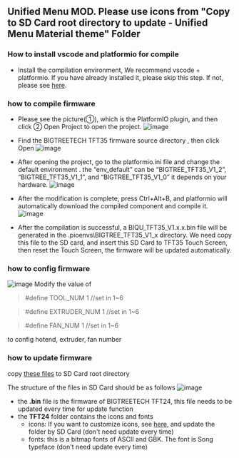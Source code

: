 ## Unified Menu MOD. Please use icons from "Copy to SD Card root directory to update - Unified Menu Material theme" Folder

### How to install vscode and platformio for compile
- Install the compilation environment, We recommend vscode + platformio. If you have already installed it, please skip this step.  If not, please see [here](https://github.com/bigtreetech/Document/blob/master/How%20to%20install%20VScode+Platformio.md).
### how to compile firmware

- Please see the picture(①), which is the PlatformIO plugin, and then click ② Open Project to open the project.
![image](https://user-images.githubusercontent.com/25599056/56637513-6b258e00-669e-11e9-9fad-d0571e57499e.png)
 
- Find the BIGTREETECH TFT35 firmware source directory , then click Open
![image](https://user-images.githubusercontent.com/25599056/56637532-77115000-669e-11e9-809b-f6bc25412f75.png)

- After opening the project, go to the platformio.ini file and change the default environment .
the “env_default” can be “BIGTREE_TFT35_V1_2”, “BIGTREE_TFT35_V1_1”, and “BIGTREE_TFT35_V1_0”
it depends on your hardware.
![image](https://user-images.githubusercontent.com/25599056/56637542-7d073100-669e-11e9-9e9e-1efa6b73be5d.png)

- After the modification is complete, press Ctrl+Alt+B, and platformio will automatically download the compiled component and compile it.
![image](https://user-images.githubusercontent.com/25599056/56637550-809ab800-669e-11e9-99d3-6b502e294688.png)
 
- After the compilation is successful, a BIQU_TFT35_V1.x.x.bin file will be generated in the .pioenvs\BIGTREE_TFT35_V1_x directory. We need copy this file to the SD card, and insert this SD Card to TFT35 Touch Screen, then reset the Touch Screen,  the firmware will be updated automatically.
### how to config firmware
![image](https://user-images.githubusercontent.com/25599056/61276962-b229a800-a7e3-11e9-83fe-ec5e944f1463.png)
Modify the value of
> #define TOOL_NUM     1    //set in 1~6

> #define EXTRUDER_NUM 1    //set in 1~6

> #define FAN_NUM      1    //set in 1~6

to config hotend, extruder, fan number
### how to update firmware
copy [these files](https://github.com/bigtreetech/BIGTREETECH-TouchScreenFirmware/tree/master/Copy%20to%20SD%20Card%20root%20directory%20to%20update) to SD Card root directory

The structure of the files in SD Card should be as follows
![image](https://user-images.githubusercontent.com/25599056/61274462-75a77d80-a7de-11e9-8e86-04d3d2abfb4d.png)

- the **.bin** file is the firmware of BIGTREETECH TFT24, this file needs to be updated every time for update function
- the **TFT24** folder contains the icons and fonts
  - icons: If you want to customize icons, see [here](https://github.com/bigtreetech/BIGTREETECH-TFT35-V1.2/blob/master/TFT35%20screen%20customize.pdf), and update the folder by SD Card (don't need update every time)
  - fonts: this is a bitmap fonts of ASCII and GBK. The font is Song typeface (don't need update every time)
